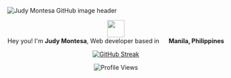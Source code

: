 <img src="https://montesajudy.com/img-storage/d8-cropped.jpg" alt="Judy Montesa GitHub image header"><br>

<div align=center>
<p>
  <img src="https://emojis.slackmojis.com/emojis/images/1531849430/4246/blob-sunglasses.gif?1531849430" width="40"/><br>
  Hey you! I'm <strong>Judy Montesa</strong>, Web developer based in <img src="https://cdn-icons-png.flaticon.com/512/197/197561.png" width="14"/>&nbsp;<strong>Manila, Philippines</strong>
</p>

[![GitHub Streak](https://streak-stats.demolab.com?user=montesajudy&hide_border=true&currStreakNum=2E71A0&sideNums=2E71A0)](https://git.io/streak-stats)

![Profile Views](https://komarev.com/ghpvc/?username=montesajudy&style=for-the-badge&color=2E71A0)

</div>
